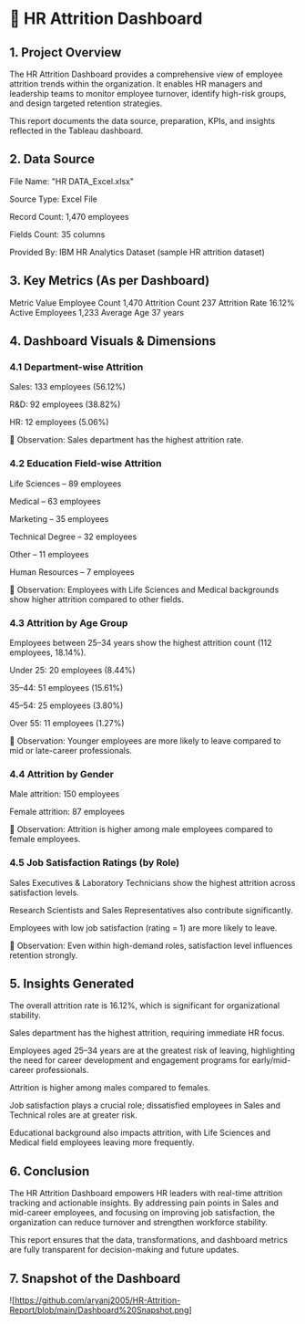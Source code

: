 # 📄 HR Attrition Dashboard 


## 1. Project Overview

The HR Attrition Dashboard provides a comprehensive view of employee attrition trends within the organization. It enables HR managers and leadership teams to monitor employee turnover, identify high-risk groups, and design targeted retention strategies.

This report documents the data source, preparation, KPIs, and insights reflected in the Tableau dashboard.

## 2. Data Source

File Name: "HR DATA_Excel.xlsx"

Source Type: Excel  File

Record Count: 1,470 employees

Fields Count: 35 columns

Provided By: IBM HR Analytics Dataset (sample HR attrition dataset)

## 3. Key Metrics (As per Dashboard)


Metric	Value
Employee Count	1,470
Attrition Count	237
Attrition Rate	16.12%
Active Employees	1,233
Average Age	37 years


## 4. Dashboard Visuals & Dimensions
   
### 4.1 Department-wise Attrition

Sales: 133 employees (56.12%)

R&D: 92 employees (38.82%)

HR: 12 employees (5.06%)

📌 Observation: Sales department has the highest attrition rate.

### 4.2 Education Field-wise Attrition

Life Sciences – 89 employees

Medical – 63 employees

Marketing – 35 employees

Technical Degree – 32 employees

Other – 11 employees

Human Resources – 7 employees

📌 Observation: Employees with Life Sciences and Medical backgrounds show higher attrition compared to other fields.

### 4.3 Attrition by Age Group

Employees between 25–34 years show the highest attrition count (112 employees, 18.14%).

Under 25: 20 employees (8.44%)

35–44: 51 employees (15.61%)

45–54: 25 employees (3.80%)

Over 55: 11 employees (1.27%)

📌 Observation: Younger employees are more likely to leave compared to mid or late-career professionals.

### 4.4 Attrition by Gender

Male attrition: 150 employees

Female attrition: 87 employees

📌 Observation: Attrition is higher among male employees compared to female employees.

### 4.5 Job Satisfaction Ratings (by Role)

Sales Executives & Laboratory Technicians show the highest attrition across satisfaction levels.

Research Scientists and Sales Representatives also contribute significantly.

Employees with low job satisfaction (rating = 1) are more likely to leave.

📌 Observation: Even within high-demand roles, satisfaction level influences retention strongly.

## 5. Insights Generated

The overall attrition rate is 16.12%, which is significant for organizational stability.

Sales department has the highest attrition, requiring immediate HR focus.

Employees aged 25–34 years are at the greatest risk of leaving, highlighting the need for career development and engagement programs for early/mid-career professionals.

Attrition is higher among males compared to females.

Job satisfaction plays a crucial role; dissatisfied employees in Sales and Technical roles are at greater risk.

Educational background also impacts attrition, with Life Sciences and Medical field employees leaving more frequently.

## 6. Conclusion

The HR Attrition Dashboard empowers HR leaders with real-time attrition tracking and actionable insights. By addressing pain points in Sales and mid-career employees, and focusing on improving job satisfaction, the organization can reduce turnover and strengthen workforce stability.

This report ensures that the data, transformations, and dashboard metrics are fully transparent for decision-making and future updates.

## 7. Snapshot of the Dashboard

![https://github.com/aryanj2005/HR-Attrition-Report/blob/main/Dashboard%20Snapshot.png]
